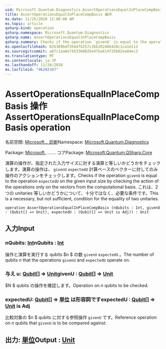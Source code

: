 ```yaml
---
uid: Microsoft.Quantum.Diagnostics.AssertOperationsEqualInPlaceCompBasis
title: AssertOperationsEqualInPlaceCompBasis 操作
ms.date: 11/25/2020 12:00:00 AM
ms.topic: article
qsharp.kind: operation
qsharp.namespace: Microsoft.Quantum.Diagnostics
qsharp.name: AssertOperationsEqualInPlaceCompBasis
qsharp.summary: Checks if the operation `givenU` is equal to the operation `expectedU` on the given input size  by checking the action of the operations only on the vectors from the computational basis. This is a necessary, but not sufficient, condition for the equality of two unitaries.
ms.openlocfilehash: 826369bdf3544fb257c2bb202466426c1ca1e113
ms.sourcegitcommit: a87c1aa8e7453360025e47ba614f25b02ea84ec3
ms.translationtype: MT
ms.contentlocale: ja-JP
ms.lasthandoff: 11/26/2020
ms.locfileid: "96202347"
---
```

# <a name="assertoperationsequalinplacecompbasis-operation"></a><span data-ttu-id="f44a2-102">AssertOperationsEqualInPlaceCompBasis 操作</span><span class="sxs-lookup"><span data-stu-id="f44a2-102">AssertOperationsEqualInPlaceCompBasis operation</span></span>

<span data-ttu-id="f44a2-103">名前空間: [Microsoft... 診断](xref:Microsoft.Quantum.Diagnostics)</span><span class="sxs-lookup"><span data-stu-id="f44a2-103">Namespace: [Microsoft.Quantum.Diagnostics](xref:Microsoft.Quantum.Diagnostics)</span></span>

<span data-ttu-id="f44a2-104">Package: [Microsoft.](https://nuget.org/packages/Microsoft.Quantum.QSharp.Core) ....... コア</span><span class="sxs-lookup"><span data-stu-id="f44a2-104">Package: [Microsoft.Quantum.QSharp.Core](https://nuget.org/packages/Microsoft.Quantum.QSharp.Core)</span></span>


<span data-ttu-id="f44a2-105">演算の操作が、指定された入力サイズに対する演算と等しいかどうかをチェックします。演算の操作は、 `givenU` `expectedU` 計算ベースのベクターに対してのみ操作のアクションをチェックします。</span><span class="sxs-lookup"><span data-stu-id="f44a2-105">Checks if the operation `givenU` is equal to the operation `expectedU` on the given input size  by checking the action of the operations only on the vectors from the computational basis.</span></span>
<span data-ttu-id="f44a2-106">これは、2つの unitaries 等しいかどうかについて、十分ではなく、必要な条件です。</span><span class="sxs-lookup"><span data-stu-id="f44a2-106">This is a necessary, but not sufficient, condition for the equality of two unitaries.</span></span>

```qsharp
operation AssertOperationsEqualInPlaceCompBasis (nQubits : Int, givenU : (Qubit[] => Unit), expectedU : (Qubit[] => Unit is Adj)) : Unit
```


## <a name="input"></a><span data-ttu-id="f44a2-107">入力</span><span class="sxs-lookup"><span data-stu-id="f44a2-107">Input</span></span>

### <a name="nqubits--int"></a><span data-ttu-id="f44a2-108">nQubits: [Int](xref:microsoft.quantum.lang-ref.int)</span><span class="sxs-lookup"><span data-stu-id="f44a2-108">nQubits : [Int](xref:microsoft.quantum.lang-ref.int)</span></span>

<span data-ttu-id="f44a2-109">操作と演算を実行する qubits $n $ の数 `givenU` `expectedU` 。</span><span class="sxs-lookup"><span data-stu-id="f44a2-109">The number of qubits $n$ that the operations `givenU` and `expectedU` operate on.</span></span>


### <a name="givenu--qubit--unit"></a><span data-ttu-id="f44a2-110">与え u: [Qubit](xref:microsoft.quantum.lang-ref.qubit)[] => [Unit](xref:microsoft.quantum.lang-ref.unit)</span><span class="sxs-lookup"><span data-stu-id="f44a2-110">givenU : [Qubit](xref:microsoft.quantum.lang-ref.qubit)[] => [Unit](xref:microsoft.quantum.lang-ref.unit)</span></span> 

<span data-ttu-id="f44a2-111">$N $ qubits の操作を確認します。</span><span class="sxs-lookup"><span data-stu-id="f44a2-111">Operation on $n$ qubits to be checked.</span></span>


### <a name="expectedu--qubit--unit--is-adj"></a><span data-ttu-id="f44a2-112">expectedU: [Qubit](xref:microsoft.quantum.lang-ref.qubit)[] => [単位](xref:microsoft.quantum.lang-ref.unit)  は形容詞です</span><span class="sxs-lookup"><span data-stu-id="f44a2-112">expectedU : [Qubit](xref:microsoft.quantum.lang-ref.qubit)[] => [Unit](xref:microsoft.quantum.lang-ref.unit)  is Adj</span></span>

<span data-ttu-id="f44a2-113">比較対象の $n $ qubits に対する参照操作 `givenU` です。</span><span class="sxs-lookup"><span data-stu-id="f44a2-113">Reference operation on $n$ qubits that `givenU` is to be compared against.</span></span>



## <a name="output--unit"></a><span data-ttu-id="f44a2-114">出力: [単位](xref:microsoft.quantum.lang-ref.unit)</span><span class="sxs-lookup"><span data-stu-id="f44a2-114">Output : [Unit](xref:microsoft.quantum.lang-ref.unit)</span></span>

